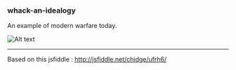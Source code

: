### whack-an-idealogy

An example of modern warfare today.

![Alt text](http://kosso.github.io/whack-an-idealogy/whack.jpg?raw=true "whack-an-idealogy")

------

Based on this jsfiddle : http://jsfiddle.net/chidge/ufrh6/

